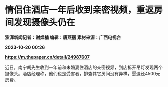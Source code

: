 # 情侣住酒店一年后收到亲密视频，重返房间发现摄像头仍在
**澎湃新闻记者：谢煜楠 编辑：唐燕丽 素材来源：广西电视台**

**2023-10-20 00:26**

**https://m.thepaper.cn/detail/24987607**

近日，南宁胡先生收到一年前和未婚妻住酒店的亲密视频，到店拆开吊灯发现两个摄像头。酒店经理称，他们也是受害者，排查其它房间没有异样，愿退还4500元房费。